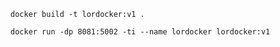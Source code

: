```
docker build -t lordocker:v1 .
```

```
docker run -dp 8081:5002 -ti --name lordocker lordocker:v1
```